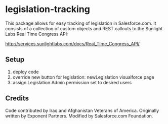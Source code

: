legislation-tracking
====================

This package allows for easy tracking of legislation in Salesforce.com. It consists of a collection of custom objects
and REST callouts to the Sunlight Labs Real Time Congress API:

http://services.sunlightlabs.com/docs/Real_Time_Congress_API/


Setup
-----

1. deploy code
2. override new button for legislation: newLegislation visualforce page
3. assign Legislation Admin permission set to desired users

Credits
-------
Code contributed by Iraq and Afghanistan Veterans of America. Originally written by Exponent Partners. Modified by Salesforce.com Foundation. 